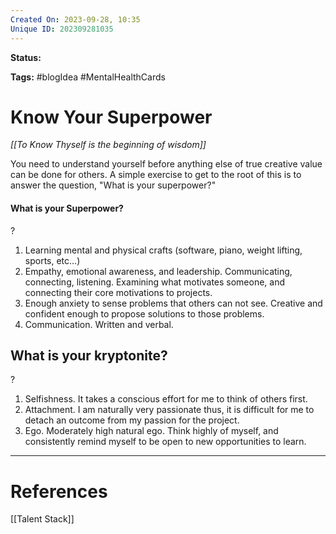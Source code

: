```yaml
---
Created On: 2023-09-28, 10:35
Unique ID: 202309281035
---
```

**Status:** 

**Tags:** #blogIdea #MentalHealthCards 

# Know Your Superpower

*[[To Know Thyself is the beginning of wisdom]]*

You need to understand yourself before anything else of true creative value can be done for others. A simple exercise to get to the root of this is to answer the question, "What is your superpower?"

#### What is your Superpower? 
?
1. Learning mental and physical crafts (software, piano, weight lifting, sports, etc...)
2. Empathy, emotional awareness, and leadership. Communicating, connecting, listening. Examining what motivates someone, and connecting their core motivations to projects. 
3. Enough anxiety to sense problems that others can not see. Creative and confident enough to propose solutions to those problems.
4. Communication. Written and verbal. 

<!--SR:!2023-10-29,13,250!2023-10-12,3,250-->


## What is your kryptonite?
?
1. Selfishness. It takes a conscious effort for me to think of others first. 
2. Attachment. I am naturally very passionate thus, it is difficult for me to detach an outcome from my passion for the project.
3. Ego. Moderately high natural ego. Think highly of myself, and consistently remind myself to be open to new opportunities to learn.

<!--SR:!2023-10-17,1,230!2023-10-12,3,250-->


---
# References

[[Talent Stack]]
